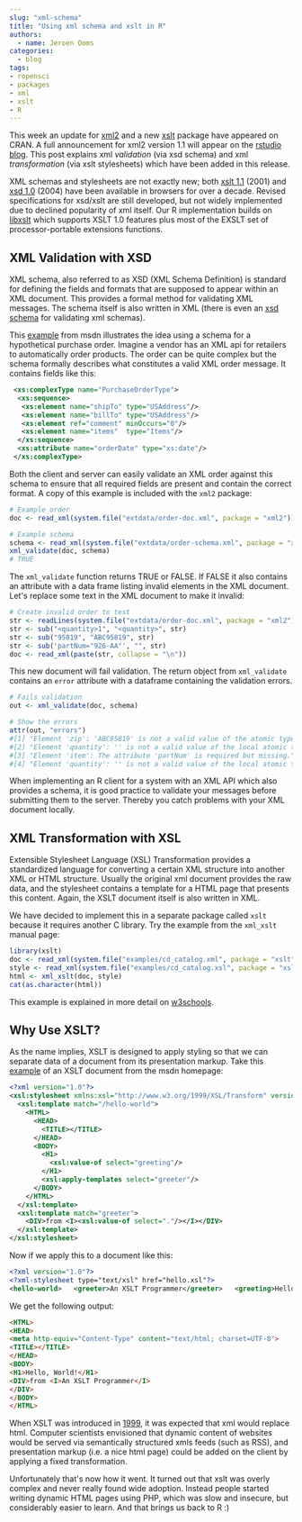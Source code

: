 ```yaml
---
slug: "xml-schema"
title: "Using xml schema and xslt in R"
authors:
  - name: Jeroen Ooms
categories:
  - blog
tags:
- ropensci
- packages
- xml
- xslt
- R
---
```


This week an update for [xml2](https://cran.r-project.org/web/packages/xml2/index.html) and a new [xslt](https://cran.r-project.org/web/packages/xslt/index.html) package have appeared on CRAN. A full announcement for xml2 version 1.1 will appear on the [rstudio blog](https://blog.rstudio.org/). This post explains xml *validation* (via xsd schema) and xml *transformation* (via xslt stylesheets) which have been added in this release.

XML schemas and stylesheets are not exactly new; both [xslt 1.1](https://www.w3.org/TR/xslt11/) (2001) and [xsd 1.0](https://www.w3.org/TR/xmlschema-1/) (2004) have been available in browsers for over a decade. Revised specifications for xsd/xslt are still developed, but not widely implemented due to declined popularity of xml itself. Our R implementation builds on [libxslt](http://xmlsoft.org/libxslt/) which supports XSLT 1.0 features plus most of the EXSLT set of processor-portable extensions functions.

## XML Validation with XSD

XML schema, also referred to as XSD (XML Schema Definition) is standard for defining the fields and formats that are supposed to appear within an XML document. This provides a formal method for validating XML messages. The schema itself is also written in XML (there is even an [xsd schema](https://www.w3.org/2001/XMLSchema.xsd) for validating xml schemas).

This [example](https://msdn.microsoft.com/en-us/library/ms256129(v=vs.110).aspx) from msdn illustrates the idea using a schema for a hypothetical purchase order. Imagine a vendor has an XML api for retailers to automatically order products. The order can be quite complex but the schema formally describes what constitutes a valid XML order message. It contains fields like this:



```xml
 <xs:complexType name="PurchaseOrderType">
  <xs:sequence>
   <xs:element name="shipTo" type="USAddress"/>
   <xs:element name="billTo" type="USAddress"/>
   <xs:element ref="comment" minOccurs="0"/>
   <xs:element name="items"  type="Items"/>
  </xs:sequence>
  <xs:attribute name="orderDate" type="xs:date"/>
 </xs:complexType>
 ```

Both the client and server can easily validate an XML order against this schema to ensure that all required fields are present and contain the correct format. A copy of this example is included with the `xml2` package:


```r
# Example order
doc <- read_xml(system.file("extdata/order-doc.xml", package = "xml2"))

# Example schema
schema <- read_xml(system.file("extdata/order-schema.xml", package = "xml2"))
xml_validate(doc, schema)
# TRUE
```

The `xml_validate` function returns TRUE or FALSE. If FALSE it also contains an attribute with a data frame listing invalid elements in the XML document. Let's replace some text in the XML document to make it invalid:

```r
# Create invalid order to test
str <- readLines(system.file("extdata/order-doc.xml", package = "xml2"))
str <- sub("<quantity>1", "<quantity>", str)
str <- sub("95819", "ABC95819", str)
str <- sub('partNum="926-AA"', "", str)
doc <- read_xml(paste(str, collapse = "\n"))
```

This new document will fail validation. The return object from `xml_validate` contains an `error` attribute with a dataframe containing the validation errors.

```r
# Fails validation
out <- xml_validate(doc, schema)

# Show the errors
attr(out, "errors")
#[1] "Element 'zip': 'ABC95819' is not a valid value of the atomic type 'xs:decimal'."
#[2] "Element 'quantity': '' is not a valid value of the local atomic type."
#[3] "Element 'item': The attribute 'partNum' is required but missing."
#[4] "Element 'quantity': '' is not a valid value of the local atomic type."
```

When implementing an R client for a system with an XML API which also provides a schema, it is good practice to validate your messages before submitting them to the server. Thereby you catch problems with your XML document locally.

## XML Transformation with XSL

Extensible Stylesheet Language (XSL) Transformation provides a standardized language for converting a certain XML structure into another XML or HTML structure. Usually the original xml document provides the raw data, and the stylesheet contains a template for a HTML page that presents this content. Again, the XSLT document itself is also written in XML.

We have decided to implement this in a separate package called `xslt` because it requires another C library. Try the example from the `xml_xslt` manual page:

```r
library(xslt)
doc <- read_xml(system.file("examples/cd_catalog.xml", package = "xslt"))
style <- read_xml(system.file("examples/cd_catalog.xsl", package = "xslt"))
html <- xml_xslt(doc, style)
cat(as.character(html))
```

This example is explained in more detail on [w3schools](http://www.w3schools.com/xml/xsl_transformation.asp).

## Why Use XSLT?

As the name implies, XSLT is designed to apply styling so that we can separate data of a document from its presentation markup. Take this [example](https://msdn.microsoft.com/nl-nl/library/ms765388(v=vs.85).aspx) of an XSLT document from the msdn homepage:

```xml
<?xml version="1.0"?>
<xsl:stylesheet xmlns:xsl="http://www.w3.org/1999/XSL/Transform" version="1.0">
  <xsl:template match="/hello-world">
    <HTML>
      <HEAD>
        <TITLE></TITLE>
      </HEAD>
      <BODY>
        <H1>
          <xsl:value-of select="greeting"/>
        </H1>
        <xsl:apply-templates select="greeter"/>
      </BODY>
    </HTML>
  </xsl:template>
  <xsl:template match="greeter">
    <DIV>from <I><xsl:value-of select="."/></I></DIV>
  </xsl:template>
</xsl:stylesheet>
```

Now if we apply this to a document like this:

```xml
<?xml version="1.0"?>
<?xml-stylesheet type="text/xsl" href="hello.xsl"?>
<hello-world>   <greeter>An XSLT Programmer</greeter>   <greeting>Hello, World!</greeting></hello-world>
```

We get the following output:

```html
<HTML>
<HEAD>
<meta http-equiv="Content-Type" content="text/html; charset=UTF-8">
<TITLE></TITLE>
</HEAD>
<BODY>
<H1>Hello, World!</H1>
<DIV>from <I>An XSLT Programmer</I>
</DIV>
</BODY>
</HTML>
```

When XSLT was introduced in [1999](https://www.w3.org/TR/xslt), it was expected that xml would replace html. Computer scientists envisioned that dynamic content of websites would be served via semantically structured xmls feeds (such as RSS), and presentation markup (i.e. a nice html page) could be added on the client by applying a fixed transformation.

Unfortunately that's now how it went. It turned out that xslt was overly complex and never really found wide adoption. Instead people started writing dynamic HTML pages using PHP, which was slow and insecure, but considerably easier to learn. And that brings us back to R :)
